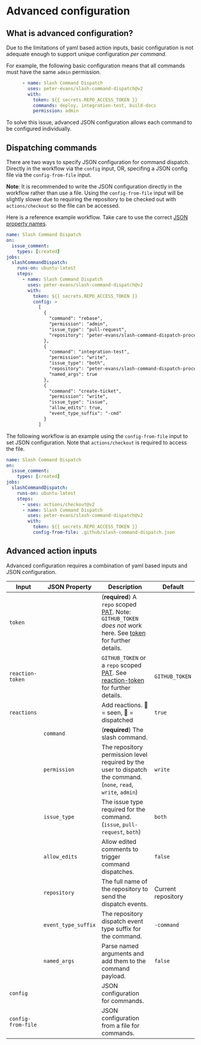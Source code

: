 # Advanced configuration

## What is advanced configuration?

Due to the limitations of yaml based action inputs, basic configuration is not adequate enough to support unique configuration *per command*.

For example, the following basic configuration means that all commands must have the same `admin` permission.

```yml
      - name: Slash Command Dispatch
        uses: peter-evans/slash-command-dispatch@v2
        with:
          token: ${{ secrets.REPO_ACCESS_TOKEN }}
          commands: deploy, integration-test, build-docs
          permission: admin
```

To solve this issue, advanced JSON configuration allows each command to be configured individually.

## Dispatching commands

There are two ways to specify JSON configuration for command dispatch. Directly in the workflow via the `config` input, OR, specifing a JSON config file via the `config-from-file` input.

**Note**: It is recommended to write the JSON configuration directly in the workflow rather than use a file. Using the `config-from-file` input will be slightly slower due to requiring the repository to be checked out with `actions/checkout` so the file can be accessed.

Here is a reference example workflow. Take care to use the correct [JSON property names](#advanced-action-inputs).

```yml
name: Slash Command Dispatch
on:
  issue_comment:
    types: [created]
jobs:
  slashCommandDispatch:
    runs-on: ubuntu-latest
    steps:
      - name: Slash Command Dispatch
        uses: peter-evans/slash-command-dispatch@v2
        with:
          token: ${{ secrets.REPO_ACCESS_TOKEN }}
          config: >
            [
              {
                "command": "rebase",
                "permission": "admin",
                "issue_type": "pull-request",
                "repository": "peter-evans/slash-command-dispatch-processor"
              },
              {
                "command": "integration-test",
                "permission": "write",
                "issue_type": "both",
                "repository": "peter-evans/slash-command-dispatch-processor",
                "named_args": true
              },
              {
                "command": "create-ticket",
                "permission": "write",
                "issue_type": "issue",
                "allow_edits": true,
                "event_type_suffix": "-cmd"
              }
            ]
```

The following workflow is an example using the `config-from-file` input to set JSON configuration.
Note that `actions/checkout` is required to access the file.

```yml
name: Slash Command Dispatch
on:
  issue_comment:
    types: [created]
jobs:
  slashCommandDispatch:
    runs-on: ubuntu-latest
    steps:
      - uses: actions/checkout@v2
      - name: Slash Command Dispatch
        uses: peter-evans/slash-command-dispatch@v2
        with:
          token: ${{ secrets.REPO_ACCESS_TOKEN }}
          config-from-file: .github/slash-command-dispatch.json
```

## Advanced action inputs

Advanced configuration requires a combination of yaml based inputs and JSON configuration.

| Input | JSON Property | Description | Default |
| --- | --- | --- | --- |
| `token` | | (**required**) A `repo` scoped [PAT](https://help.github.com/en/github/authenticating-to-github/creating-a-personal-access-token-for-the-command-line). Note: `GITHUB_TOKEN` *does not* work here. See [token](https://github.com/peter-evans/slash-command-dispatch#token) for further details. | |
| `reaction-token` | | `GITHUB_TOKEN` or a `repo` scoped [PAT](https://help.github.com/en/github/authenticating-to-github/creating-a-personal-access-token-for-the-command-line). See [reaction-token](https://github.com/peter-evans/slash-command-dispatch#reaction-token) for further details. | `GITHUB_TOKEN` |
| `reactions` | | Add reactions. :eyes: = seen, :rocket: = dispatched | `true` |
| | `command` | (**required**) The slash command. | |
| | `permission` | The repository permission level required by the user to dispatch the command. (`none`, `read`, `write`, `admin`) | `write` |
| | `issue_type` | The issue type required for the command. (`issue`, `pull-request`, `both`) | `both` |
| | `allow_edits` | Allow edited comments to trigger command dispatches. | `false` |
| | `repository` | The full name of the repository to send the dispatch events. | Current repository |
| | `event_type_suffix` | The repository dispatch event type suffix for the command. | `-command` |
| | `named_args` | Parse named arguments and add them to the command payload. | `false` |
| `config` | | JSON configuration for commands. | |
| `config-from-file` | | JSON configuration from a file for commands. | |
